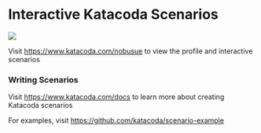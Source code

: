 # Interactive Katacoda Scenarios

[![](http://shields.katacoda.com/katacoda/nobusue/count.svg)](https://www.katacoda.com/nobusue "Get your profile on Katacoda.com")

Visit https://www.katacoda.com/nobusue to view the profile and interactive scenarios

### Writing Scenarios
Visit https://www.katacoda.com/docs to learn more about creating Katacoda scenarios

For examples, visit https://github.com/katacoda/scenario-example
